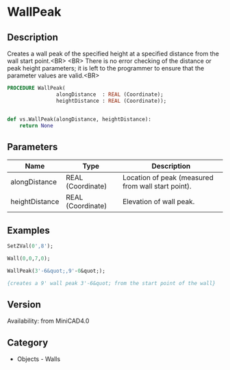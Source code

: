# WallPeak

## Description
Creates a wall peak of the specified height at a specified distance from the wall start point.&lt;BR&gt;
&lt;BR&gt;
There is no error checking of the distance or peak height parameters; it is left to the programmer to ensure that the parameter values are valid.&lt;BR&gt;


```pascal
PROCEDURE WallPeak(
				alongDistance  : REAL (Coordinate);
				heightDistance : REAL (Coordinate));
```

```python

def vs.WallPeak(alongDistance, heightDistance):
    return None
```

## Parameters
|Name|Type|Description|
|---|---|---|
|alongDistance|REAL (Coordinate)|Location of peak (measured from wall start point).|
|heightDistance|REAL (Coordinate)|Elevation of wall peak.|

## Examples
```pascal
SetZVal(0',8');

Wall(0,0,7,0);

WallPeak(3'-6&quot;,9'-0&quot;);

{creates a 9' wall peak 3'-6&quot; from the start point of the wall}


```

## Version
Availability: from MiniCAD4.0
## Category
* Objects - Walls


